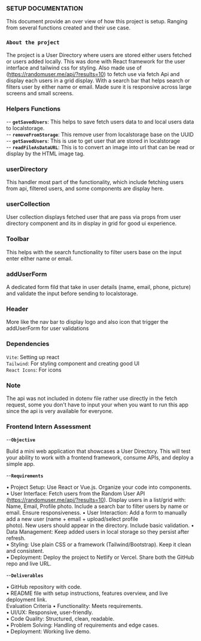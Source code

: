### SETUP DOCUMENTATION

This document provide an over view of how this project is setup. Ranging from several functions created and their use case.

### `About the project`

The project is a User Directory where users are stored either users fetched or users added locally. This was done with React framework for the user interface and tailwind css for styling. Also made use of (https://randomuser.me/api/?results=10) to fetch use via fetch Api and display each users in a grid display. With a search bar that helps search or filters user by either name or email. Made sure it is responsive across large screens and small screens.

### Helpers Functions

-- **`getSavedUsers`**: This helps to save fetch users data to and local users data to localstorage. <br/>
-- **`removeFromStorage`**: This remove user from localstorage base on the UUID <br/>
-- **`getSavedUsers`**: This is use to get user that are stored in localstorage <br/>
-- **`readFileAsDataURL`**: This is to convert an image into url that can be read or display by the HTML image tag. <br/>

### userDirectory

This handler most part of the functionality, which include fetching users from api, filtered users, and some components are display here.

### userCollection

User collection displays fetched user that are pass via props from user directory component and its in display in grid for good ui experience.

### Toolbar

This helps with the search functionality to filter users base on the input enter either name or email.

### addUserForm

A dedicated form fild that take in user details (name, email, phone, picture) and validate the input before sending to localstorage.

### Header

More like the nav bar to display logo and also icon that trigger the addUserForm for user validations

### Dependencies

`Vite`: Setting up react  <br/>
`Tailwind`: For styling component and creating good UI  <br/>
`React Icons`: For icons  <br/>

### Note

The api was not included in dotenv file rather use directly in the fetch request, some you don't have to input your when you want to run this app since the api is very available for everyone.

### Frontend Intern Assessment

--**`Objective`**  <br/>

Build a mini web application that showcases a User Directory. This will test your ability to work with
a frontend framework, consume APIs, and deploy a simple app. <br/>

--**`Requirements`**  <br/>

• Project Setup: Use React or Vue.js. Organize your code into components. <br/>
• User Interface: Fetch users from the Random User API  <br/>
(https://randomuser.me/api/?results=10). Display users in a list/grid with: Name, Email, Profile
photo. Include a search bar to filter users by name or email. Ensure responsiveness.
• User Interaction: Add a form to manually add a new user (name + email + upload/select profile  <br/>
photo). New users should appear in the directory. Include basic validation.
• Data Management: Keep added users in local storage so they persist after refresh.  <br/>
• Styling: Use plain CSS or a framework (Tailwind/Bootstrap). Keep it clean and consistent.  <br/>
• Deployment: Deploy the project to Netlify or Vercel. Share both the GitHub repo and live URL.  <br/>

--**`Deliverables`**  <br/>

• GitHub repository with code.  <br/>
• README file with setup instructions, features overview, and live deployment link.  <br/>
Evaluation Criteria
• Functionality: Meets requirements.  <br/>
• UI/UX: Responsive, user-friendly.  <br/>
• Code Quality: Structured, clean, readable. <br/>
• Problem Solving: Handling of requirements and edge cases.  <br/>
• Deployment: Working live demo.  <br/>
